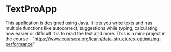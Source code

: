 # TextProApp
This application is designed using Java. It lets you write texts and has multiple functions like autocorrect, suggestions while typing, calculating how easier or difficult it is to read the text and more. This is a mini-project in the course  - "https://www.coursera.org/learn/data-structures-optimizing-performance"
